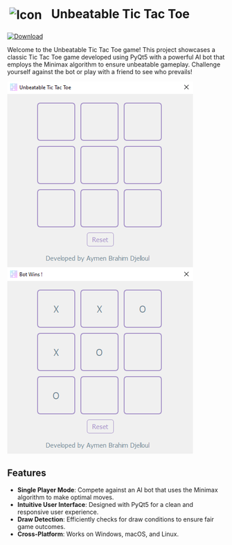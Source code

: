 <h1>
  <img src="https://github.com/aymenbrahimdjelloul/Unbeatable-Tic-Tac-Tao/blob/main/icon.ico" alt="Icon" style="vertical-align:middle; margin-right: 10px; padding: 5px;" width="50" height="50">
  Unbeatable Tic Tac Toe
</h1>

[![Download](https://img.shields.io/badge/Download-TicTacToe-brightgreen)](https://github.com/aymenbrahimdjelloul/Unbeatable-Tic-Tac-Tao/releases/download/v1.0/Unbeatable_tic_tac_tao.zip)


Welcome to the Unbeatable Tic Tac Toe game! This project showcases a classic Tic Tac Toe game developed using PyQt5 with a powerful AI bot that employs the Minimax algorithm to ensure unbeatable gameplay. Challenge yourself against the bot or play with a friend to see who prevails!


![Application Screenshot](https://github.com/aymenbrahimdjelloul/Unbeatable-Tic-Tac-Tao/blob/main/screenshots/screenshot_1.PNG)
![Application Screenshot](https://github.com/aymenbrahimdjelloul/Unbeatable-Tic-Tac-Tao/blob/main/screenshots/screenshot_2.PNG)


## Features

- **Single Player Mode**: Compete against an AI bot that uses the Minimax algorithm to make optimal moves.
- **Intuitive User Interface**: Designed with PyQt5 for a clean and responsive user experience.
- **Draw Detection**: Efficiently checks for draw conditions to ensure fair game outcomes.
- **Cross-Platform**: Works on Windows, macOS, and Linux.

